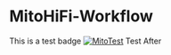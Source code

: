 # MitoHiFi-Workflow
This is a test badge [![MitoTest][mitotest-badge]][mitotest] Test After

[mitotest-badge]: https://github.com/nolwarre/MitoHiFi-Workflow/actions/workflows/blank.yml/badge.svg
[mitotest]: https://github.com/nolwarre/MitoHiFi-Workflow/actions?query=workflow%3ACI

